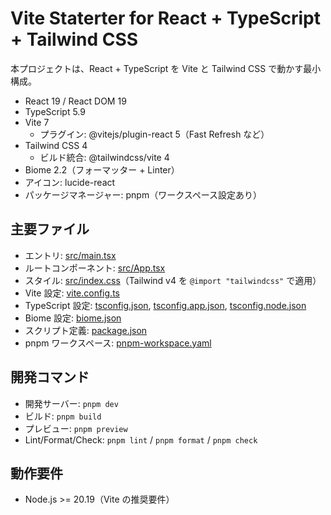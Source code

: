 # Vite Staterter for React + TypeScript + Tailwind CSS

本プロジェクトは、React + TypeScript を Vite と Tailwind CSS で動かす最小構成。

- React 19 / React DOM 19
- TypeScript 5.9
- Vite 7
  - プラグイン: @vitejs/plugin-react 5（Fast Refresh など）
- Tailwind CSS 4
  - ビルド統合: @tailwindcss/vite 4
- Biome 2.2（フォーマッター + Linter）
- アイコン: lucide-react
- パッケージマネージャー: pnpm（ワークスペース設定あり）

## 主要ファイル

- エントリ: [src/main.tsx](src/main.tsx)
- ルートコンポーネント: [src/App.tsx](src/App.tsx)
- スタイル: [src/index.css](src/index.css)（Tailwind v4 を `@import "tailwindcss"` で適用）
- Vite 設定: [vite.config.ts](vite.config.ts)
- TypeScript 設定: [tsconfig.json](tsconfig.json), [tsconfig.app.json](tsconfig.app.json), [tsconfig.node.json](tsconfig.node.json)
- Biome 設定: [biome.json](biome.json)
- スクリプト定義: [package.json](package.json)
- pnpm ワークスペース: [pnpm-workspace.yaml](pnpm-workspace.yaml)

## 開発コマンド

- 開発サーバー: `pnpm dev`
- ビルド: `pnpm build`
- プレビュー: `pnpm preview`
- Lint/Format/Check: `pnpm lint` / `pnpm format` / `pnpm check`

## 動作要件

- Node.js >= 20.19（Vite の推奨要件）
